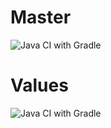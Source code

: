 # Master
![Java CI with Gradle](https://github.com/MikhailVoroshilov/PageObject/actions/workflows/gradle.yml/badge.svg?branch=master)
# Values
![Java CI with Gradle](https://github.com/MikhailVoroshilov/PageObject/actions/workflows/gradleVetki.yml/badge.svg?branch=$values?event=push)
